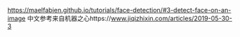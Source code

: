 https://maelfabien.github.io/tutorials/face-detection/#3-detect-face-on-an-image
中文参考来自机器之心https://www.jiqizhixin.com/articles/2019-05-30-3
